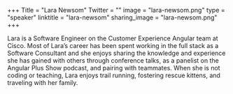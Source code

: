 +++
Title = "Lara Newsom"
Twitter = ""
image = "lara-newsom.png"
type = "speaker"
linktitle = "lara-newsom"
sharing_image = "lara-newsom.png"
+++

Lara is a Software Engineer on the Customer Experience Angular team at Cisco. Most of Lara’s career has been spent working in the full stack as a Software Consultant and she enjoys sharing the knowledge and experience she has gained with others through conference talks, as a panelist on the Angular Plus Show podcast, and pairing with teammates. When she is not coding or teaching, Lara enjoys trail running, fostering rescue kittens, and traveling with her family.
